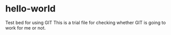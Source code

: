 # hello-world
Test bed for using GIT
This is a trial file for checking whether GIT is going to work for me or not.
